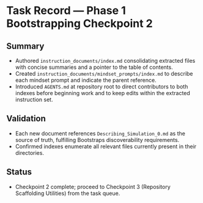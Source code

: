 # Task Record — Phase 1 Bootstrapping Checkpoint 2

## Summary
- Authored `instruction_documents/index.md` consolidating extracted files with concise summaries and a pointer to the table of contents.
- Created `instruction_documents/mindset_prompts/index.md` to describe each mindset prompt and indicate the parent reference.
- Introduced `AGENTS.md` at repository root to direct contributors to both indexes before beginning work and to keep edits within the extracted instruction set.

## Validation
- Each new document references `Describing_Simulation_0.md` as the source of truth, fulfilling Bootstraps discoverability requirements.
- Confirmed indexes enumerate all relevant files currently present in their directories.

## Status
- Checkpoint 2 complete; proceed to Checkpoint 3 (Repository Scaffolding Utilities) from the task queue.
